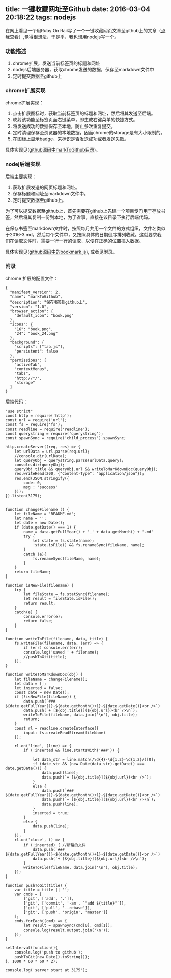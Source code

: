 title: 一键收藏网址至Github
date: 2016-03-04 20:18:22
tags: nodejs
---
在网上看见一个用Ruby On Rail写了一个一键收藏网页文章至github上的文章（[点我查看](http://www.jianshu.com/p/19d2f3a3b5d8)）,觉得很想法，于是乎，我也想用nodejs写一个。

### 功能描述
1. chrome扩展，发送当前标签页的标题和网址
2. nodejs后端服务器，获取chrome发送的数据，保存至markdown文件中
3. 定时提交数据至github上

<!-- more -->

### chrome扩展实现
chrome扩展实现：

1. 点击扩展图标时，获取当前标签页的标题和网址，然后将其发送至后端。
2. 映射该功能至标签页面右键菜单，即生成右键菜单的快捷方式。
3. 将发送成功的数据保存至本地，防止多次重复提交。
4. 定时清理保存至浏览器的本地数据，因而chrome的storage是有大小限制的。
5. 在图标上显示badge，来标识是否发送成功或者发送失败。

具体实现见([github源码中markToGithub目录](https://github.com/swxy/bookmarks))。

### nodej后端实现
后端主要实现：

1. 获取扩展发送的网页标题和网址。
2. 保存标题和网址至markdown文件中。
3. 定时提交数据至github上。

为了可以提交数据至github上，首先需要在github上先建一个项目专门用于存放书签，然后将其复制一份到本地，为了省事，直接在该目录下执行后端代码。

在保存书签至markdown文件时，按照每月共用一个文件的方式组织，文件名类似于2016-3.md，然后每个文件中，又按照具体的日期倒序排列收藏。这就要求我们在读取文件时，需要一行一行的读取，以便在正确的位置插入数据。

具体实现见([github源码中的bookmark.js](https://github.com/swxy/bookmarks)), 或者见附录。

### 附录
chrome 扩展的配置文件：
```
{
  "manifest_version": 2,
  "name": "markToGithub",
  "description": "保存书签到github上",
  "version": "1.0",
  "browser_action": {
    "default_icon": "book.png"
  },
  "icons": {
    "16": "book.png",
    "24": "book_24.png"
  },
  "background": {
    "scripts": ["tab.js"],
    "persistent": false
  },
  "permissions": [
    "activeTab",
    "contextMenus",
    "tabs",
    "http://*/",
    "storage"
  ]
}
```


后端代码：
```
"use strict"
const http = require('http');
const url = require('url');
const fs = require('fs');
const readline = require('readline');
const querystring = require('querystring');
const spawnSync = require('child_process').spawnSync;

http.createServer((req, res) => {
    let urlData = url.parse(req.url);
    //console.dir(urlData);
    let queryObj = querystring.parse(urlData.query);
    console.dir(queryObj);
    queryObj.title && queryObj.url && writeToMarKdownDoc(queryObj);
    res.writeHead(200, {"Content-Type": "application/json"});
    res.end(JSON.stringify({
        code: 0,
        msg : 'success'
    }));
}).listen(3175);


function changeFilename () {
    let fileName = 'README.md';
    let name = '';
    let date = new Date();
    if (date.getDate() === 1) {
        name = data.getFullYear() + '_' + data.getMonth() + '.md'
        try {
            let state = fs.state(name);
            !state.isFile() && fs.renameSync(fileName, name);
        }
        catch (e){
            fs.renameSync(fileName, name);
        }
    }
    return fileName;
}

function isNewFile(filename) {
    try {
        let fileState = fs.statSync(filename);
        let result = fileState.isFile();
        return result;
    }
    catch(e) {
        console.error(e);
        return false;
    }
}

function writeToFile(filename, data, title) {
    fs.writeFile(filename, data, (err) => {
        if (err) console.err(err);
        console.log('saved ' + filename);
        //pushToGit(title);
    });
}

function writeToMarKdownDoc(obj) {
    let fileName = changeFilename();
    let data = [];
    let inserted = false;
    const date = new Date();
    if (!isNewFile(fileName)) {
        data.push(`### ${date.getFullYear()}-${date.getMonth()+1}-${date.getDate()}<br />`)
        data.push(`+ [${obj.title}](${obj.url})<br />\n`);
        writeToFile(fileName, data.join('\n'), obj.title);
        return;
    }
    const rl = readline.createInterface({
        input: fs.createReadStream(fileName)
    });

    rl.on('line', (line) => {
        if (!inserted && line.startsWith('###')) {

            let data_str = line.match(/\d{4}-\d{1,2}-\d{1,2}/)[0];
            if (date_str && (new Date(data_str).getDate() === date.getDate())) {
                data.push(line);
                data.push(`+ [${obj.title}](${obj.url})<br />`);
            }
            else {
                data.push(`### ${date.getFullYear()}-${date.getMonth()+1}-${date.getDate()}<br />`)
                data.push(`+ [${obj.title}](${obj.url})<br />\n`);
                data.push(line);
            }
            inserted = true;
        }
        else {
            data.push(line);
        }
    });
    rl.on('close', () => {
        if (!inserted) { //新建的文件
            data.push(`### ${date.getFullYear()}-${date.getMonth()+1}-${date.getDate()}<br />`)
            data.push(`+ [${obj.title}](${obj.url})<br />\n`);
        }
        writeToFile(fileName, data.join('\n'), obj.title);
    });
}

function pushToGit(title) {
    var title = title || '';
    var cmds = [
        ['git', ['add', '.']],
        ['git', ['commit', '-am', `"add ${title}"`]],
        ['git', ['pull', '--rebase']],
        ['git', ['push', 'origin', 'master']]
    ];
    cmds.forEach((cmd) => {
        let result = spawnSync(cmd[0], cmd[1]);
        console.log(result.output.join('\n'));
    });
}

setInterval(function(){
    console.log('push to github');
    pushToGit(new Date().toString());
}, 1000 * 60 * 60 * 2);

console.log('server start at 3175');

```
